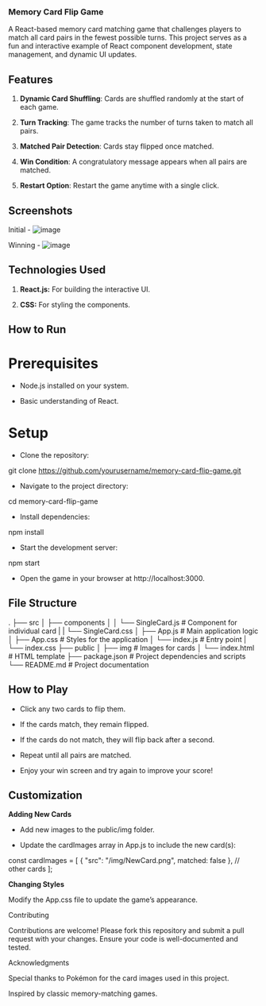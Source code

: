 ### Memory Card Flip Game

A React-based memory card matching game that challenges players to match all card pairs in the fewest possible turns. This project serves as a fun and interactive example of React component development, state management, and dynamic UI updates.

## Features

1. **Dynamic Card Shuffling**: Cards are shuffled randomly at the start of each game.

2. **Turn Tracking**: The game tracks the number of turns taken to match all pairs.

3. **Matched Pair Detection**: Cards stay flipped once matched.

4. **Win Condition**: A congratulatory message appears when all pairs are matched.

5. **Restart Option**: Restart the game anytime with a single click.

## Screenshots
Initial - 
![image](https://github.com/user-attachments/assets/2ce0d68e-80e9-495f-afc9-e6179efb66bd)

Winning -
![image](https://github.com/user-attachments/assets/f6f1d52d-0928-4080-9473-850fcd9ffe14)

## Technologies Used

1. **React.js:** For building the interactive UI.

2. **CSS:** For styling the components.

## How to Run

# Prerequisites

- Node.js installed on your system.

- Basic understanding of React.

# Setup

- Clone the repository:

git clone https://github.com/yourusername/memory-card-flip-game.git

- Navigate to the project directory:

cd memory-card-flip-game

- Install dependencies:

npm install

- Start the development server:

npm start

- Open the game in your browser at http://localhost:3000.

## File Structure

.
├── src
│   ├── components
│   │   └── SingleCard.js   # Component for individual card
|   |   └── SingleCard.css
│   ├── App.js             # Main application logic
│   ├── App.css            # Styles for the application
│   └── index.js           # Entry point
|   └── index.css
├── public
│   ├── img                # Images for cards
│   └── index.html         # HTML template
├── package.json           # Project dependencies and scripts
└── README.md              # Project documentation

## How to Play

- Click any two cards to flip them.

- If the cards match, they remain flipped.

- If the cards do not match, they will flip back after a second.

- Repeat until all pairs are matched.

- Enjoy your win screen and try again to improve your score!

## Customization

**Adding New Cards**

- Add new images to the public/img folder.

- Update the cardImages array in App.js to include the new card(s):

const cardImages = [
  { "src": "/img/NewCard.png", matched: false },
  // other cards
];

**Changing Styles**

Modify the App.css file to update the game’s appearance.

Contributing

Contributions are welcome! Please fork this repository and submit a pull request with your changes. Ensure your code is well-documented and tested.

Acknowledgments

Special thanks to Pokémon for the card images used in this project.

Inspired by classic memory-matching games.

